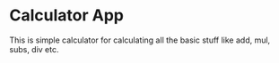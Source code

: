 # Calculator App
 This is simple calculator for calculating all the basic stuff like add, mul, subs, div etc.
